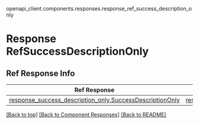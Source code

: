 openapi_client.components.responses.response_ref_success_description_only
# Response RefSuccessDescriptionOnly

## Ref Response Info
Ref Response | ApiResponse
------------ | -----------
[response_success_description_only.SuccessDescriptionOnly](../../components/responses/response_success_description_only.md#successdescriptiononly) | [response_success_description_only.ApiResponse](../../components/responses/response_success_description_only.md#apiresponse)

[[Back to top]](#top) [[Back to Component Responses]](../../../README.md#Component-Responses) [[Back to README]](../../../README.md)
